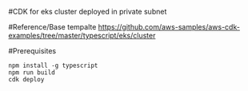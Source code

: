 #CDK for eks cluster deployed in private subnet

#Reference/Base tempalte
https://github.com/aws-samples/aws-cdk-examples/tree/master/typescript/eks/cluster

#Prerequisites
```
npm install -g typescript
npm run build
cdk deploy
```
